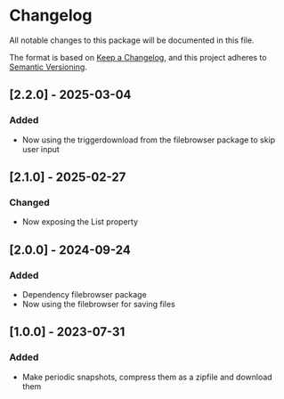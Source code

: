 ﻿# Changelog

All notable changes to this package will be documented in this file.

The format is based on [Keep a Changelog](https://keepachangelog.com/en/1.0.0/),
and this project adheres to [Semantic Versioning](https://semver.org/spec/v2.0.0.html).

## [2.2.0] - 2025-03-04

### Added

- Now using the triggerdownload from the filebrowser package to skip user input

## [2.1.0] - 2025-02-27

### Changed

- Now exposing the List<Moment> property

## [2.0.0] - 2024-09-24

### Added

- Dependency filebrowser package  
- Now using the filebrowser for saving files


## [1.0.0] - 2023-07-31

### Added

- Make periodic snapshots, compress them as a zipfile and download them
